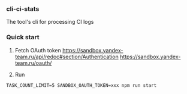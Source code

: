 ### cli-ci-stats

The tool's cli for processing CI logs

### Quick start

1. Fetch OAuth token
https://sandbox.yandex-team.ru/api/redoc#section/Authentication
https://sandbox.yandex-team.ru/oauth/

2. Run
```
TASK_COUNT_LIMIT=5 SANDBOX_OAUTH_TOKEN=xxx npm run start
```
